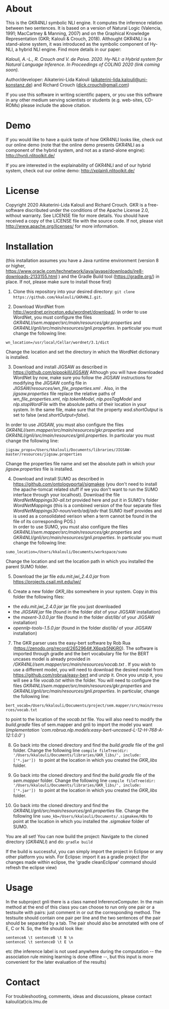 # About

This is the GKR4NLI symbolic NLI engine. It computes the inference relation between two sentences. It is based on a version of Natural Logic (Valencia, 1991;
MacCartney & Manning, 2007) and on the Graphical Knowledge Representation (GKR; Kalouli & Crouch, 2018). Althought GKR4NLI is a stand-alone system, it was introduced
as the symbolic component of Hy-NLI, a hybrid NLI engine. Find more details in our paper:

*Kalouli, A.-L., R. Crouch and V. de Paiva. 2020. Hy-NLI: a Hybrid system for Natural Language Inference. In Proceedings of COLING 2020 (link coming soon).*

Author/developer: Aikaterini-Lida Kalouli (<aikaterini-lida.kalouli@uni-konstanz.de>) and Richard Crouch (<dick.crouch@gmail.com>)

If you use this software in writing scientific papers, or you use this software in any other medium serving scientists or students (e.g. web-sites,
CD-ROMs) please include the above citation.

# Demo
If you would like to have a quick taste of how GKR4NLI looks like, check out our online demo (note that the online demo presents GKR4NLI as a component of the 
hybrid system, and not as a stand-alone engine): http://hynli.nlitoolkit.de/

If you are interested in the explainability of GKR4NLI and of our hybrid system, check out our online demo: http://xplainli.nlitoolkit.de/

# License
Copyright 2020 Aikaterini-Lida Kalouli and Richard Crouch. GKR is a free-software discributed under the conditions of the Apache License 2.0, without warranty. See LICENSE file for more details. You should have received a copy of the LICENSE file with the source code. If not, please visit http://www.apache.org/licenses/ for more information. 

# Installation 

(this installation assumes you have a Java runtime environment (version 8 or higher, <https://www.oracle.com/technetwork/java/javase/downloads/jre8-downloads-2133155.html> ) and the Gradle Build tool (<https://gradle.org/>) in place. If not, please make sure to install those first)

1. Clone this repository into your desired directory: ``` git clone https://github.com/kkalouli/GKR4NLI.git ```.

2.  Download WordNet from http://wordnet.princeton.edu/wordnet/download/.
In order to use WordNet, you must configure the files *GKR4NLI/sem.mapper/src/main/resources/gkr.properties* and *GKR4NLI/gnli/src/main/resources/gnli.properties*. 
In particular you must change the following line:

``` wn_location=/usr/local/Cellar/wordnet/3.1/dict ```

Change the location and set the directory in which the WordNet dictionary is installed.

3. Download and install JIGSAW as described in <https://github.com/pippokill/JIGSAW> 
Although you will have downloaded WordNet by now, make sure you follow the JIGSAW instructions for modifying the JIGSAW config file in
*JIGSAW/resources/wn_file_properties.xml* . Also, in the *jigsaw.properties* file replace the relative paths of *wn_file_properties.xml*, *nlp.tokenModel*, *nlp.posTagModel* and 
*nlp.stopWordFile* with the absolute paths of their location in your system. In the same file, make sure that the property *wsd.shortOutput* is set to false (*wsd.shortOutput=false*).

In order to use JIGSAW, you must also configure the files *GKR4NLI/sem.mapper/src/main/resources/gkr.properties* and *GKR4NLI/gnli/src/main/resources/gnli.properties*. 
In particular you must change the following line:

``` jigsaw_props=/Users/kkalouli/Documents/libraries/JIGSAW-master/resources/jigsaw.properties ```

Change the properties file name and set the absolute path in which your *jigsaw.properties* file is installed. 

4. Download and install SUMO as described in https://github.com/ontologyportal/sigmakee (you don't need to install the apache-tomcat related stuff if we you don't want to run the SUMO interface through your localhost). Download the file *WordNetMappings30-all.txt* provided here and put it in SUMO's folder *WordNetMappings* (this is a combined version of the four separate files *WordNetMappings30-noun/verb/adj/adv* that SUMO itself provides and is used as a consolidated verison when a term cannot be found in the file of its corresponding POS.)  
In order to use SUMO, you must also configure the files *GKR4NLI/sem.mapper/src/main/resources/gkr.properties* and *GKR4NLI/gnli/src/main/resources/gnli.properties*.
In particular you must change the following line:

``` sumo_location=/Users/kkalouli/Documents/workspace/sumo ```

Change the location and set the location path in which you installed the parent SUMO folder. 

5. Download the jar file *edu.mit.jwi_2.4.0.jar* from <https://projects.csail.mit.edu/jwi/>

6. Create a new folder *GKR_libs* somewhere in your system. Copy in this folder the following files:
- the *edu.mit.jwi_2.4.0.jar* jar file you just downloaded
- the *JIGSAW.jar* file (found in the folder *dist* of your JIGSAW installation)
- the *maxent-3.0.0.jar* file (found in the folder *dist/lib/* of your JIGSAW installation)
- *opennlp-tools-1.5.0.jar* (found in the folder *dist/lib/* of your JIGSAW installation)

7. The GKR parser uses the easy-bert software by Rob Rua (https://zenodo.org/record/2652964#.X6pxb5NKjR0). The software is imported through gradle and the bert vocabulary file for the BERT uncases model is already provided in */GKR4NLI/sem.mapper/src/main/resources/vocab.txt* . If you wish to use a different model,  you will need to download the desired model from https://github.com/robrua/easy-bert and unzip it. Once you unzip it, you will see a file *vocab.txt* within the folder. You will need to configure the files *GKR4NLI/sem.mapper/src/main/resources/gkr.properties* and *GKR4NLI/gnli/src/main/resources/gnli.properties*. In particular, change the following line:

``` bert_vocab=/Users/kkalouli/Documents/project/sem.mapper/src/main/resources/vocab.txt ```  

to point to the location of the *vocab.txt* file. You will also need to modify the *build.gradle* files of sem.mapper and gnli to import the model you want (*implementation 'com.robrua.nlp.models:easy-bert-uncased-L-12-H-768-A-12:1.0.0'* )


8. Go back into the cloned directory and find the *build.gradle* file of the *gnli* folder. Change the following line
```compile fileTree(dir: '/Users/kkalouli/Documents/libraries/GKR_libs/', include: ['*.jar']) ```
to point at the location in which you created the *GKR_libs* folder. 

9. Go back into the cloned directory and find the *build.gradle* file of the *sem.mapper* folder. Change the following line
```compile fileTree(dir: '/Users/kkalouli/Documents/libraries/GKR_libs/', include: ['*.jar']) ```
to point at the location in which you created the *GKR_libs* folder. 

10. Go back into the cloned directory and find the *GKR4NLI/gnli/src/main/resources/gnli.properties* file. Change the following line
```sumo_kb=/Users/kkalouli/Documents/.sigmakee/KBs```
to point at the location in which you installed the *.sigmakee* folder of SUMO. 

You are all set! You can now build the project:
Navigate to the cloned directory (*GKR4NLI*) and do: ``` gradle build ```

If the build is successful, you can simply import the project in Eclipse or any other platform you wish.
For Eclipse: import it as a gradle project
(for changes made within eclipse, the 'gradle cleanEclipse' command should refresh the eclipse view)

# Usage

In the subproject gnli there is a class named InferenceComputer.
In the main method at the end of this class you can choose to run only one pair or a testsuite with pairs: just comment in or
out the corresponding method. The testsuite should contain one pair per line and the two sentences of the pair should be separated by a tab. The pair should also be 
annotated with one of E, C or N. So, the file should look like:
```
sentenceA \t sentenceB \t N \n
sentenceC \t sentenceD \t E \n
```
etc
(the inference label is not used anywhere during the computation -- the association rule mining learning is done offline --, but this input is more convenient for the later
evaluation of the results)

# Contact
For troubleshooting, comments, ideas and discussions, please contact kalouli(at)cis.lmu.de
